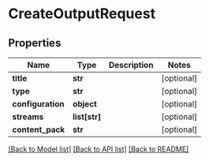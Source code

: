 # CreateOutputRequest

## Properties
Name | Type | Description | Notes
------------ | ------------- | ------------- | -------------
**title** | **str** |  | [optional] 
**type** | **str** |  | [optional] 
**configuration** | **object** |  | [optional] 
**streams** | **list[str]** |  | [optional] 
**content_pack** | **str** |  | [optional] 

[[Back to Model list]](../README.md#documentation-for-models) [[Back to API list]](../README.md#documentation-for-api-endpoints) [[Back to README]](../README.md)


